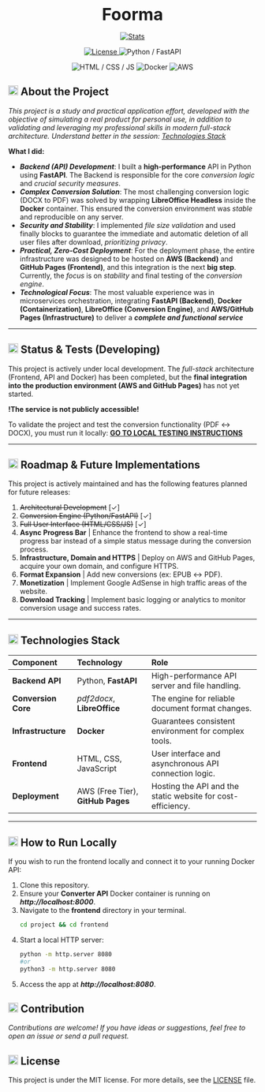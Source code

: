 <h1 align="center" style="transform: scale(1.2)">Foorma</h1>

<p align="center">
    <a href="#how-to-run-locally">
    <img src="https://img.shields.io/badge/Status-InProgress-6A0DAD.svg?style=for-the-badge" alt="Stats">
</p>

<p align="center">
    <a href="LICENSE">
        <img src="https://img.shields.io/badge/License-MIT-green.svg?style=for-the-badge" alt="License">
    </a>
    <img src="https://img.shields.io/badge/Language%20%26%20Framework-Python%20%7C%20FastAPI-512DA8.svg?style=for-the-badge&logo=python" alt="Python / FastAPI">
</p>

<p align="center">
    <img src="https://img.shields.io/badge/Stack-HTML%20%7C%20CSS%20%7C%20JS-F7DF1E.svg?style=for-the-badge&logo=javascript" alt="HTML / CSS / JS">
    <img src="https://img.shields.io/badge/Containerization-Docker-2496ED.svg?style=for-the-badge&logo=docker" alt="Docker">
    <img src="https://img.shields.io/badge/Server%20Host-AWS%20(Free%20Tier)-FF9900.svg?style=for-the-badge&logo=amazon-aws" alt="AWS">
</p>


<h2>
  <img src="" height="20">
  About the Project
</h2>

*This project is a study and practical application effort, developed with the objective of simulating a real product for personal use, in addition to validating and leveraging my professional skills in modern full-stack architecture.*
  *Understand better in the session: [Technologies Stack](#technologies-stack)*

**What I did:** 
  * ***Backend (API) Development***: I built a **high-performance** API in Python using **FastAPI**. The Backend is responsible for the core *conversion logic* and *crucial security measures*.
  * ***Complex Conversion Solution***: The most challenging conversion logic (DOCX to PDF) was solved by wrapping **LibreOffice Headless** inside the **Docker** container. This ensured the conversion environment was *stable* and reproducible on any server.
  * ***Security and Stability***: I implemented *file size validation* and used finally blocks to guarantee the immediate and automatic deletion of all user files after download, *prioritizing privacy*.
  * ***Practical, Zero-Cost Deployment***: For the deployment phase, the entire infrastructure was designed to be hosted on **AWS (Backend)** and **GitHub Pages (Frontend)**, and this integration is the next **big step**. Currently, the *focus* is on *stability* and final testing of the *conversion engine*.
  * ***Technological Focus***: The most valuable experience was in microservices orchestration, integrating **FastAPI (Backend)**, **Docker (Containerization)**, **LibreOffice (Conversion Engine)**, and **AWS/GitHub Pages (Infrastructure)** to deliver a ***complete and functional service***

---

<h2>
    <img src="" height="20"> Status & Tests (Developing)
</h2>

This project is actively under local development. The *full-stack* architecture (Frontend, API and Docker) has been completed, but the **final integration into the production environment (AWS and GitHub Pages)** has not yet started.

**!The service is not publicly accessible!**

To validate the project and test the conversion functionality (PDF ↔ DOCX), you must run it locally:
[**GO TO LOCAL TESTING INSTRUCTIONS**](#how-to-run-locally)

---

<h2>
    <img src="" height="20"> Roadmap & Future Implementations
</h2>

This project is actively maintained and has the following features planned for future releases:
1. ~~Architectural Development~~ [✓]
2. ~~Conversion Engine (Python/FastAPI)~~ [✓]
3. ~~Full User Interface (HTML/CSS/JS)~~ [✓]
4.  **Async Progress Bar** | Enhance the frontend to show a real-time progress bar instead of a simple status message during the conversion process.
5. **Infrastructure, Domain and HTTPS** | Deploy on AWS and GitHub Pages, acquire your own domain, and configure HTTPS.
6. **Format Expansion** | Add new conversions (ex: EPUB ↔ PDF).
7. **Monetization** | Implement Google AdSense in high traffic areas of the website.
8.  **Download Tracking** | Implement basic logging or analytics to monitor conversion usage and success rates.

---

<h2>
  <img src="" height="20">
  Technologies Stack
</h2>

| Component | Technology | Role |
| :--- | :--- | :--- |
| **Backend API** | Python, **FastAPI** | High-performance API server and file handling. |
| **Conversion Core**| *pdf2docx*, **LibreOffice** | The engine for reliable document format changes. |
| **Infrastructure** | **Docker** | Guarantees consistent environment for complex tools. |
| **Frontend** | HTML, CSS, JavaScript | User interface and asynchronous API connection logic. |
| **Deployment** | AWS (Free Tier), **GitHub Pages** | Hosting the API and the static website for cost-efficiency. |

---

<h2>
  <img src="" height="20">
  How to Run Locally
</h2>

If you wish to run the frontend locally and connect it to your running Docker API:

1.  Clone this repository.
2.  Ensure your **Converter API** Docker container is running on ***http://localhost:8000***.
3.  Navigate to the **frontend** directory in your terminal.
    ```bash
    cd project && cd frontend
    ```
4.  Start a local HTTP server:
    ```bash
    python -m http.server 8080
    #or
    python3 -m http.server 8080
    ```
5.  Access the app at ***http://localhost:8080***.

<h2>
  <img src="" height="20">
  Contribution
</h2>

*Contributions are welcome! If you have ideas or suggestions, feel free to open an issue or send a pull request.*

<h2>
  <img src="" height="20">
  License
</h2>

This project is under the MIT license. For more details, see the [LICENSE](LICENSE) file.